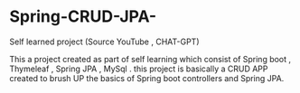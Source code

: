 # Spring-CRUD-JPA-
Self learned project (Source YouTube , CHAT-GPT)

This a  project created as part of self learning which consist of Spring boot , Thymeleaf , Spring JPA , MySql .
this project is basically a CRUD APP created to brush UP the basics of Spring boot controllers and Spring JPA.

